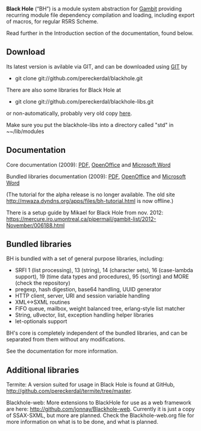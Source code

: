 **Black Hole** (“BH”) is a module system abstraction for
[Gambit](Documentation "wikilink") providing recurring module file
dependency compilation and loading, including export of macros, for
regular R5RS Scheme.

Read further in the Introduction section of the documentation, found
below.

## Download

Its latest version is avilable via GIT, and can be downloaded using
[GIT](http://www.git-scm.org) by

  -   
    git clone git://github.com/pereckerdal/blackhole.git

There are also some libraries for Black Hole at

  -   
    git clone git://github.com/pereckerdal/blackhole-libs.git

or non-automatically, probably very old copy
[here](media:Black_Hole.zip "wikilink").

Make sure you put the blackhole-libs into a directory called "std" in
\~\~/lib/modules

## Documentation

Core documentation (2009): [PDF](media:Black_Hole_Core.pdf "wikilink"),
[OpenOffice](media:Black_Hole_Core.odf "wikilink") and [Microsoft
Word](media:Black_Hole_Core.doc "wikilink")

Bundled libraries documentation (2009):
[PDF](media:Black_Hole_Bundled_libraries.pdf "wikilink"),
[OpenOffice](media:Black_Hole_Bundled_libraries.odf "wikilink") and
[Microsoft Word](media:Black_Hole_Bundled_libraries.doc "wikilink")

(The tutorial for the alpha release is no longer available. The old site
<http://mwaza.dyndns.org/apps/files/bh-tutorial.html> is now offline.)

There is a setup guide by Mikael for Black Hole from nov. 2012:
<https://mercure.iro.umontreal.ca/pipermail/gambit-list/2012-November/006188.html>

## Bundled libraries

BH is bundled with a set of general purpose libraries, including:

  - SRFI 1 (list processing), 13 (string), 14 (character sets), 16
    (case-lambda support), 19 (time data types and procedures), 95
    (sorting) and MORE (check the repository)
  - pregexp, hash digestion, base64 handling, UUID generator
  - HTTP client, server, URI and session variable handling
  - XML\<-\>SXML routines
  - FIFO queue, mailbox, weight balanced tree, erlang-style list matcher
  - String, u8vector, list, exception handling helper libraries
  - let-optionals support

BH's core is completely independent of the bundled libraries, and can be
separated from them without any modifications.

See the documentation for more information.

## Additional libraries

Termite: A version suited for usage in Black Hole is found at GitHub,
<http://github.com/pereckerdal/termite/tree/master>.

Blackhole-web: More extensions to BlackHole for use as a web framework
are here: <http://github.com/jonnay/Blackhole-web>. Currently it is just
a copy of SSAX-SXML, but more are planned. Check the Blackhole-web.org
file for more information on what is to be done, and what is planned.
